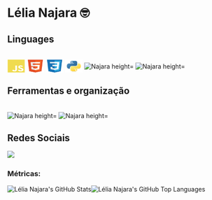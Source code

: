 # Lélia Najara  🤓

## Linguages
<div style="display: inline_block"><br>
  <img align="center" alt="Najara-Js" height="30" width="40" src="https://raw.githubusercontent.com/devicons/devicon/master/icons/javascript/javascript-plain.svg">
  <img align="center" alt="Najara-HTML" height="30" width="40" src="https://raw.githubusercontent.com/devicons/devicon/master/icons/html5/html5-original.svg">
  <img align="center" alt="Najara-CSS" height="30" width="40" src="https://raw.githubusercontent.com/devicons/devicon/master/icons/css3/css3-original.svg">
  <img align="center" alt="Najara-Python" height="30" width="40" src="https://raw.githubusercontent.com/devicons/devicon/master/icons/python/python-original.svg">
  <img align="center" alt="Najara height="30" width="40" src="https://cdn.jsdelivr.net/gh/devicons/devicon@latest/icons/c/c-original.svg" />
  <img align="center" alt="Najara height="30" width="40" src="https://cdn.jsdelivr.net/gh/devicons/devicon@latest/icons/mysql/mysql-original-wordmark.svg"/>  
</div>

  ## Ferramentas e organização
  <div style="display: inline_block"><br>
  <img align="center" alt="Najara height="30" width="40" src="https://cdn.jsdelivr.net/gh/devicons/devicon@latest/icons/vscode/vscode-original.svg"/>
  <img align="center" alt="Najara height="30" width="40" src="https://cdn.jsdelivr.net/gh/devicons/devicon@latest/icons/notion/notion-original.svg"/>
  </div>
  
  ## Redes Sociais
 
<div> 
  

  <a href="https://www.linkedin.com/in/najarafreitas" target="_blank"><img src="https://img.shields.io/badge/-LinkedIn-%230077B5?style=for-the-badge&logo=linkedin&logoColor=white" target="_blank"></a> 
 
</div>


### Métricas:
<div>
<img align="left" height='165px' alt="Lélia Najara's GitHub Stats" src="https://github-readme-stats.vercel.app/api?username=lelianajara&show_icons=true&theme=dark&count_private=true&locale=pt-br" />
<img align="left" alt="Lélia Najara's GitHub Top Languages" src="https://github-readme-stats.vercel.app/api/top-langs/?username=lelianajara&layout=compact&theme=dark&locale=pt-br" />
</div>

